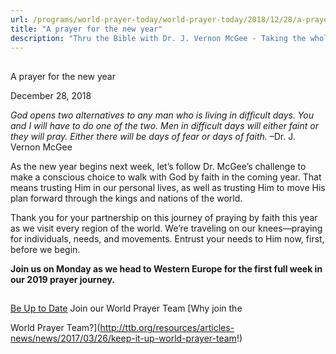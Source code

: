 ```yaml
---
url: /programs/world-prayer-today/world-prayer-today/2018/12/28/a-prayer-for-the-new-year
title: "A prayer for the new year"
description: "Thru the Bible with Dr. J. Vernon McGee - Taking the whole Word to the whole world"
---
```







## 
 A prayer for the new year


December 28, 2018




*God opens two alternatives to any man who is living in difficult days. You and I will have to do one of the two. Men in difficult days will either faint or they will pray. Either there will be days of fear or days of faith.* –Dr. J. Vernon McGee


As the new year begins next week, let’s follow Dr. McGee’s challenge to make a conscious choice to walk with God by faith in the coming year. That means trusting Him in our personal lives, as well as trusting Him to move His plan forward through the kings and nations of the world. 


Thank you for your partnership on this journey of praying by faith this year as we visit every region of the world. We’re traveling on our knees—praying for individuals, needs, and movements. Entrust your needs to Him now, first, before we begin. 


**Join us on Monday as we head to Western Europe for the first full week in our 2019 prayer journey.** 







## 




[Be Up to Date](http://feeds.feedburner.com/WorldPrayerToday "World Prayer Today RSS Feed")
Join our World Prayer Team
[Why join the  

World Prayer Team?](http://ttb.org/resources/articles-news/news/2017/03/26/keep-it-up-world-prayer-team!)




